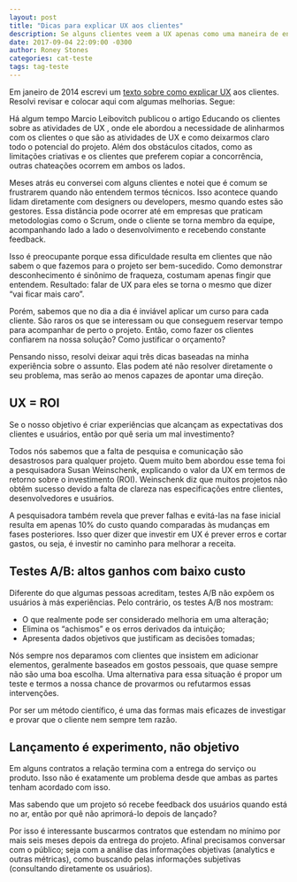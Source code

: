 ```yaml
---
layout: post
title: "Dicas para explicar UX aos clientes"
description: Se alguns clientes veem a UX apenas como uma maneira de encarecer o projeto, como justificar o orçamento e fazê-los confiarem na nossa solução?
date: 2017-09-04 22:09:00 -0300
author: Roney Stones
categories: cat-teste
tags: tag-teste
---
```


Em janeiro de 2014 escrevi um [texto sobre como explicar UX](https://medium.com/@roneystones/dicas-para-explicar-ux-aos-clientes-d8b88333743f) aos clientes. Resolvi revisar e colocar aqui com algumas melhorias. Segue:

Há algum tempo Marcio Leibovitch publicou o artigo Educando os clientes sobre as atividades de UX , onde ele abordou a necessidade de alinharmos com os clientes o que são as atividades de UX e como deixarmos claro todo o potencial do projeto. Além dos obstáculos citados, como as limitações criativas e os clientes que preferem copiar a concorrência, outras chateações ocorrem em ambos os lados.


Meses atrás eu conversei com alguns clientes e notei que é comum se frustrarem quando não entendem termos técnicos. Isso acontece quando lidam diretamente com designers ou developers, mesmo quando estes são gestores. Essa distância pode ocorrer até em empresas que praticam metodologias como o Scrum, onde o cliente se torna membro da equipe, acompanhando lado a lado o desenvolvimento e recebendo constante feedback.

Isso é preocupante porque essa dificuldade resulta em clientes que não sabem o que fazemos para o projeto ser bem-sucedido. Como demonstrar desconhecimento é sinônimo de fraqueza, costumam apenas fingir que entendem. Resultado: falar de UX para eles se torna o mesmo que dizer “vai ficar mais caro”.

Porém, sabemos que no dia a dia é inviável aplicar um curso para cada cliente. São raros os que se interessam ou que conseguem reservar tempo para acompanhar de perto o projeto. Então, como fazer os clientes confiarem na nossa solução? Como justificar o orçamento?

Pensando nisso, resolvi deixar aqui três dicas baseadas na minha experiência sobre o assunto. Elas podem até não resolver diretamente o seu problema, mas serão ao menos capazes de apontar uma direção.

<h2 class="f3 b mb2 mb3">UX = ROI</h2>

Se o nosso objetivo é criar experiências que alcançam as expectativas dos clientes e usuários, então por quê seria um mal investimento?

Todos nós sabemos que a falta de pesquisa e comunicação são desastrosos para qualquer projeto. Quem muito bem abordou esse tema foi a pesquisadora Susan Weinschenk, explicando o valor da UX em termos de retorno sobre o investimento (ROI). Weinschenk diz que muitos projetos não obtêm sucesso devido a falta de clareza nas especificações entre clientes, desenvolvedores e usuários.

A pesquisadora também revela que prever falhas e evitá-las na fase inicial resulta em apenas 10% do custo quando comparadas às mudanças em fases posteriores. Isso quer dizer que investir em UX é prever erros e cortar gastos, ou seja, é investir no caminho para melhorar a receita.

<h2 class="f3 b mb2 mb3">Testes A/B: altos ganhos com baixo custo</h2>

Diferente do que algumas pessoas acreditam, testes A/B não expõem os usuários à más experiências. Pelo contrário, os testes A/B nos mostram:

* O que realmente pode ser considerado melhoria em uma alteração;
* Elimina os “achismos” e os erros derivados da intuição;
* Apresenta dados objetivos que justificam as decisões tomadas;	

Nós sempre nos deparamos com clientes que insistem em adicionar elementos, geralmente baseados em gostos pessoais, que quase sempre não são uma boa escolha. Uma alternativa para essa situação é propor um teste e termos a nossa chance de provarmos ou refutarmos essas intervenções.

Por ser um método científico, é uma das formas mais eficazes de investigar e provar que o cliente nem sempre tem razão.


<h2 class="f3 b mb2 mb3">Lançamento é experimento, não objetivo</h2>

Em alguns contratos a relação termina com a entrega do serviço ou produto. Isso não é exatamente um problema desde que ambas as partes tenham acordado com isso.

Mas sabendo que um projeto só recebe feedback dos usuários quando está no ar, então por quê não aprimorá-lo depois de lançado?

Por isso é interessante buscarmos contratos que estendam no mínimo por mais seis meses depois da entrega do projeto. Afinal precisamos conversar com o público; seja com a análise das informações objetivas (analytics e outras métricas), como buscando pelas informações subjetivas (consultando diretamente os usuários).
